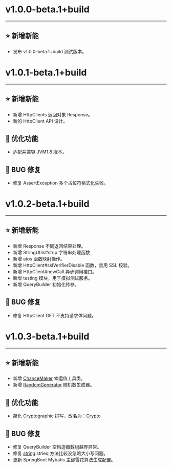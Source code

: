 # v1.0.0-beta.1+build

---------------------

## ⭐ 新增新能

  - 发布 v1.0.0-beta.1+build 测试版本。

# v1.0.1-beta.1+build

---------------------

## ⭐ 新增新能

  - 新增 HttpClients 返回对象 Response。
  - 新的 HttpClient API 设计。

## 👻 优化功能

  - 适配并兼容 JVM1.8 版本。

## 🐞 BUG 修复

  - 修复 AssertException 多个占位符格式化失败。

# v1.0.2-beta.1+build

---------------------

## ⭐ 新增新能

  - 新增 Response 不同返回结果处理。
  - 新增 StringUtils#strip 字符串处理函数
  - 新增 atos 函数映射操作。
  - 新增 HttpClient#sslVerifierDisable 函数，禁用 SSL 校验。
  - 新增 HttpClient#newCall 异步调用接口。
  - 新增 testing 模块，用于模拟测试服务。
  - 新增 QueryBuilder 初始化传参。

## 🐞 BUG 修复

  - 修复 HttpClient GET 不支持请求体问题。

# v1.0.3-beta.1+build

---------------------

## ⭐ 新增新能

  - 新增 [ChanceMaker](libraries/tools/src/main/java/com/redgogh/tools/generators/ChanceMaker.java) 幸运值工具类。
  - 新增 [RandomGenerator](libraries/tools/src/main/java/com/redgogh/tools/generators/RandomGenerator.java) 随机数生成器。

## 👻 优化功能

  - 简化 Cryptographic 拼写，改名为：[Crypto](libraries%2Ftools%2Fsrc%2Fmain%2Fjava%2Fcom%2Fredgogh%2Ftools%2Fsecurity%2FCrypto.java)

## 🐞 BUG 修复
  - 修复 QueryBuilder 空构造器数组越界异常。
  - 修复 [string](libraries%2Ftools%2Fsrc%2Fmain%2Fkotlin%2Fcom%2Fredgogh%2Ftools%2Fstring.kt) strieq 方法比较没忽略大小写问题。
  - 更新 SpringBoot Mybatis 主键雪花算法生成配置。 